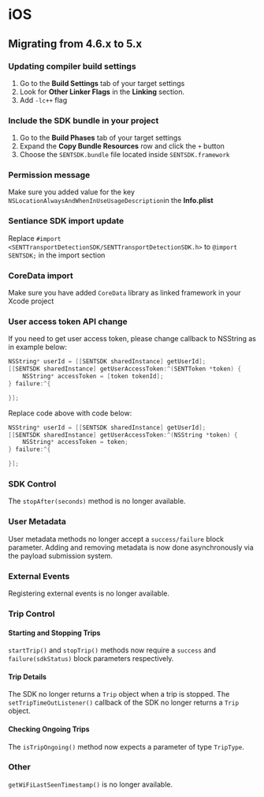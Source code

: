 # iOS

## Migrating from 4.6.x to 5.x

### Updating compiler build settings

1. Go to the **Build Settings** tab of your target settings   
2. Look for **Other Linker Flags** in the **Linking** section.   
3. Add `-lc++` flag

### Include the SDK bundle in your project

1. Go to the **Build Phases** tab of your target settings   
2. Expand the **Copy Bundle Resources** row and click the `+` button   
3. Choose the `SENTSDK.bundle` file located inside `SENTSDK.framework`

### Permission message

Make sure you added value for the key `NSLocationAlwaysAndWhenInUseUsageDescription`in the **Info.plist**

### Sentiance SDK import update

Replace `#import <SENTTransportDetectionSDK/SENTTransportDetectionSDK.h>` to `@import SENTSDK;` in the import section

### CoreData import

Make sure you have added `CoreData` library as linked framework in your Xcode project

### User access token API change

If you need to get user access token, please change callback to NSString as in example below:

```objectivec
NSString* userId = [[SENTSDK sharedInstance] getUserId];
[[SENTSDK sharedInstance] getUserAccessToken:^(SENTToken *token) {
    NSString* accessToken = [token tokenId];
} failure:^{

}];
```

Replace code above with code below:

```objectivec
NSString* userId = [[SENTSDK sharedInstance] getUserId];
[[SENTSDK sharedInstance] getUserAccessToken:^(NSString *token) {
    NSString* accessToken = token;
} failure:^{

}];
```

### SDK Control

The `stopAfter(seconds)` method is no longer available.

### User Metadata

User metadata methods no longer accept a `success/failure` block parameter. Adding and removing metadata is now done asynchronously via the payload submission system.

### External Events

Registering external events is no longer available.

### Trip Control

#### Starting and Stopping Trips

`startTrip()` and `stopTrip()` methods now require a `success` and `failure(sdkStatus)` block parameters respectively.

#### Trip Details

The SDK no longer returns a `Trip` object when a trip is stopped. The `setTripTimeOutListener()` callback of the SDK no longer returns a `Trip` object.

#### Checking Ongoing Trips

The `isTripOngoing()` method now expects a parameter of type `TripType`.

### Other

`getWiFiLastSeenTimestamp()` is no longer available.

